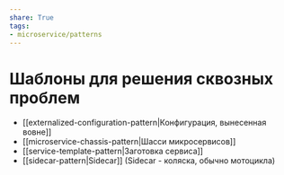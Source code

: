 ```yaml
---
share: True
tags: 
- microservice/patterns
---
```

# Шаблоны для решения сквозных проблем
- [[externalized-configuration-pattern|Конфигурация, вынесенная вовне]]
- [[microservice-chassis-pattern|Шасси микросервисов]]
- [[service-template-pattern|Заготовка сервиса]]
- [[sidecar-pattern|Sidecar]] (Sidecar - коляска, обычно мотоцикла)